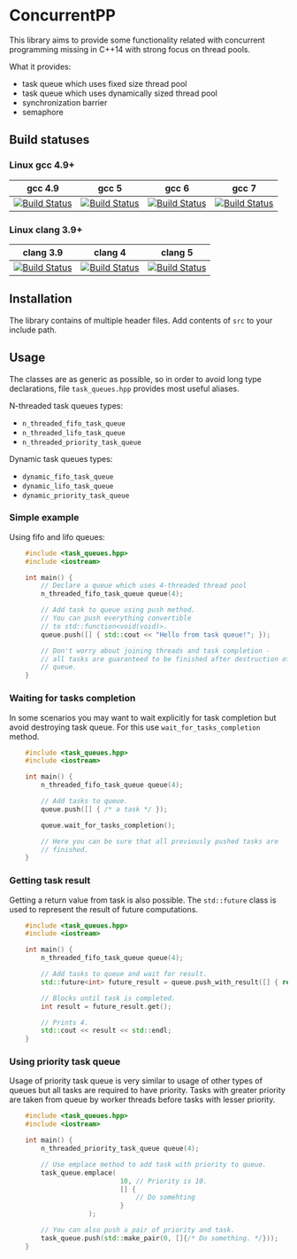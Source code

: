 # ConcurrentPP

This library aims to provide some functionality related with concurrent
programming missing in C++14 with strong focus on thread pools.

What it provides:

* task queue which uses fixed size thread pool
* task queue which uses dynamically sized thread pool
* synchronization barrier
* semaphore


## Build statuses

### Linux gcc 4.9+

| gcc 4.9 | gcc 5 | gcc 6 | gcc 7 |
| ------- | ----- | ----- | ----- |
| [![Build Status](https://travis-matrix-badges.herokuapp.com/repos/Ravirael/concurrentpp/branches/master/4)](https://travis-ci.org/Ravirael/concurrentpp) | [![Build Status](https://travis-matrix-badges.herokuapp.com/repos/Ravirael/concurrentpp/branches/master/1)](https://travis-ci.org/Ravirael/concurrentpp) | [![Build Status](https://travis-matrix-badges.herokuapp.com/repos/Ravirael/concurrentpp/branches/master/2)](https://travis-ci.org/Ravirael/concurrentpp) | [![Build Status](https://travis-matrix-badges.herokuapp.com/repos/Ravirael/concurrentpp/branches/master/3)](https://travis-ci.org/Ravirael/concurrentpp)

### Linux clang 3.9+

| clang 3.9 | clang 4 | clang 5 |
| --------- | ------- | ------- |
| [![Build Status](https://travis-matrix-badges.herokuapp.com/repos/Ravirael/concurrentpp/branches/master/5)](https://travis-ci.org/Ravirael/concurrentpp) | [![Build Status](https://travis-matrix-badges.herokuapp.com/repos/Ravirael/concurrentpp/branches/master/6)](https://travis-ci.org/Ravirael/concurrentpp) | [![Build Status](https://travis-matrix-badges.herokuapp.com/repos/Ravirael/concurrentpp/branches/master/7)](https://travis-ci.org/Ravirael/concurrentpp) |

## Installation

The library contains of multiple header files. Add contents of `src`
to your include path.

## Usage

The classes are as generic as possible, so in order to avoid long type
declarations, file `task_queues.hpp` provides most useful aliases.

N-threaded task queues types:

* `n_threaded_fifo_task_queue`
* `n_threaded_lifo_task_queue`
* `n_threaded_priority_task_queue`

Dynamic task queues types:

* `dynamic_fifo_task_queue`
* `dynamic_lifo_task_queue`
* `dynamic_priority_task_queue`

### Simple example

Using fifo and lifo queues:

```C++
    #include <task_queues.hpp>
    #include <iostream>

    int main() {
        // Declare a queue which uses 4-threaded thread pool
        n_threaded_fifo_task_queue queue(4);

        // Add task to queue using push method.
        // You can push everything convertible
        // to std::function<void(void)>.
        queue.push([] { std::cout << "Hello from task queue!"; });

        // Don't worry about joining threads and task completion -
        // all tasks are guaranteed to be finished after destruction of
        // queue.
    }
```

### Waiting for tasks completion

In some scenarios you may want to wait explicitly for task completion
but avoid destroying task queue. For this use `wait_for_tasks_completion`
method.


```C++
    #include <task_queues.hpp>
    #include <iostream>

    int main() {
        n_threaded_fifo_task_queue queue(4);

        // Add tasks to queue.
        queue.push([] { /* a task */ });

        queue.wait_for_tasks_completion();

        // Here you can be sure that all previously pushed tasks are
        // finished.
    }
```

### Getting task result

Getting a return value from task is also possible. The `std::future`
class is used to represent the result of future computations.

```C++
    #include <task_queues.hpp>
    #include <iostream>

    int main() {
        n_threaded_fifo_task_queue queue(4);

        // Add tasks to queue and wait for result.
        std::future<int> future_result = queue.push_with_result([] { return 4; });

        // Blocks until task is completed.
        int result = future_result.get();

        // Prints 4.
        std::cout << result << std::endl;
    }
```

### Using priority task queue

Usage of priority task queue is very similar to usage of other types of
queues but all tasks are required to have priority. Tasks with greater
priority are taken from queue by worker threads before tasks with
lesser priority.

```C++
    #include <task_queues.hpp>
    #include <iostream>

    int main() {
        n_threaded_priority_task_queue queue(4);

        // Use emplace method to add task with priority to queue.
        task_queue.emplace(
                            10, // Priority is 10.
                            [] {
                                // Do somehting
                            }
                    );

        // You can also push a pair of priority and task.
        task_queue.push(std::make_pair(0, []{/* Do something. */}));
    }
```